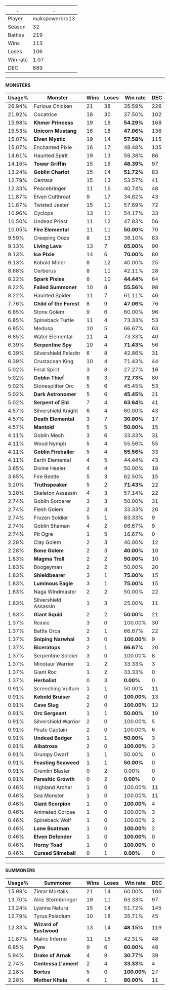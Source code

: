 .|.
|-|-
Player|makspowerbro13
Season|32
Battles|219
Wins|113
Loses|106
Win rate|1.07
DEC|689

---
**MONSTERS**

Usage%|Monster|Wins|Loses|Win rate|DEC|
-|-|-|-|-|-|
26.94%|Furious Chicken|21|38|35.59%|226|
21.92%|Cocatrice|18|30|37.50%|102|
15.98%|**Khmer Princess**|19|16|**54.29%**|168|
15.53%|**Unicorn Mustang**|16|18|**47.06%**|136|
15.07%|**Elven Mystic**|19|14|**57.58%**|115|
15.07%|Enchanted Pixie|16|17|48.48%|135|
14.61%|Haunted Spirit|19|13|59.38%|86|
14.16%|**Tower Griffin**|15|16|**48.39%**|97|
13.24%|**Goblin Chariot**|15|14|**51.72%**|83|
12.79%|Centaur|15|13|53.57%|41|
12.33%|Peacebringer|11|16|40.74%|48|
11.87%|Elven Cutthroat|9|17|34.62%|43|
11.87%|Twisted Jester|15|11|57.69%|72|
10.96%|Cyclops|13|11|54.17%|33|
10.50%|Undead Priest|11|12|47.83%|56|
10.05%|**Fire Elemental**|11|11|**50.00%**|70|
9.59%|Creeping Ooze|8|13|38.10%|83|
9.13%|**Living Lava**|13|7|**65.00%**|90|
9.13%|**Ice Pixie**|14|6|**70.00%**|80|
9.13%|Kobold Miner|8|12|40.00%|25|
8.68%|Cerberus|8|11|42.11%|28|
8.22%|**Spark Pixies**|8|10|**44.44%**|64|
8.22%|**Failed Summoner**|10|8|**55.56%**|98|
8.22%|Haunted Spider|11|7|61.11%|46|
7.76%|**Child of the Forest**|8|9|**47.06%**|76|
6.85%|Stone Golem|9|6|60.00%|96|
6.85%|Spineback Turtle|11|4|73.33%|53|
6.85%|Medusa|10|5|66.67%|63|
6.85%|Water Elemental|11|4|73.33%|40|
6.39%|**Serpentine Spy**|10|4|**71.43%**|56|
6.39%|Silvershield Paladin|6|8|42.86%|31|
6.39%|Crustacean King|10|4|71.43%|44|
5.02%|Feral Spirit|3|8|27.27%|16|
5.02%|**Goblin Thief**|8|3|**72.73%**|80|
5.02%|Stonesplitter Orc|5|6|45.45%|53|
5.02%|**Dark Astronomer**|5|6|**45.45%**|21|
5.02%|**Serpent of Eld**|7|4|**63.64%**|41|
4.57%|Silvershield Knight|6|4|60.00%|43|
4.57%|**Death Elemental**|3|7|**30.00%**|17|
4.57%|**Mantoid**|5|5|**50.00%**|15|
4.11%|Goblin Mech|3|6|33.33%|31|
4.11%|Wood Nymph|5|4|55.56%|55|
4.11%|**Goblin Fireballer**|5|4|**55.56%**|33|
4.11%|Earth Elemental|4|5|44.44%|43|
3.65%|Divine Healer|4|4|50.00%|18|
3.65%|Fire Beetle|5|3|62.50%|15|
3.20%|**Truthspeaker**|5|2|**71.43%**|22|
3.20%|Skeleton Assassin|4|3|57.14%|22|
2.74%|Goblin Sorcerer|3|3|50.00%|31|
2.74%|Flesh Golem|2|4|33.33%|20|
2.74%|Frozen Soldier|5|1|83.33%|9|
2.74%|Goblin Shaman|4|2|66.67%|9|
2.74%|Pit Ogre|1|5|16.67%|0|
2.28%|Clay Golem|2|3|40.00%|12|
2.28%|**Bone Golem**|2|3|**40.00%**|10|
1.83%|**Magma Troll**|2|2|**50.00%**|10|
1.83%|Boogeyman|2|2|50.00%|20|
1.83%|**Shieldbearer**|3|1|**75.00%**|15|
1.83%|**Luminous Eagle**|3|1|**75.00%**|15|
1.83%|Naga Windmaster|2|2|50.00%|22|
1.83%|Silvershield Assassin|1|3|25.00%|11|
1.83%|**Giant Squid**|2|2|**50.00%**|21|
1.37%|Rexxie|3|0|100.00%|30|
1.37%|Battle Orca|2|1|66.67%|22|
1.37%|**Sniping Narwhal**|3|0|**100.00%**|9|
1.37%|**Biceratops**|2|1|**66.67%**|20|
1.37%|Serpentine Soldier|3|0|100.00%|8|
1.37%|Minotaur Warrior|1|2|33.33%|3|
1.37%|Giant Roc|1|2|33.33%|0|
1.37%|**Herbalist**|0|3|**0.00%**|0|
0.91%|Screeching Vulture|1|1|50.00%|11|
0.91%|**Kobold Bruiser**|2|0|**100.00%**|13|
0.91%|**Cave Slug**|2|0|**100.00%**|12|
0.91%|**Orc Sergeant**|1|1|**50.00%**|10|
0.91%|Silvershield Warrior|2|0|100.00%|5|
0.91%|Pirate Captain|2|0|100.00%|6|
0.91%|**Undead Badger**|1|1|**50.00%**|3|
0.91%|**Albatross**|2|0|**100.00%**|3|
0.91%|Grumpy Dwarf|1|1|50.00%|0|
0.91%|**Feasting Seaweed**|1|1|**50.00%**|0|
0.91%|Gremlin Blaster|0|2|0.00%|0|
0.91%|**Parasitic Growth**|0|2|**0.00%**|0|
0.46%|Highland Archer|1|0|100.00%|11|
0.46%|Sea Monster|1|0|100.00%|11|
0.46%|**Giant Scorpion**|1|0|**100.00%**|4|
0.46%|Animated Corpse|1|0|100.00%|3|
0.46%|Spineback Wolf|1|0|100.00%|2|
0.46%|**Lone Boatman**|1|0|**100.00%**|2|
0.46%|**Elven Defender**|1|0|**100.00%**|0|
0.46%|**Horny Toad**|1|0|**100.00%**|0|
0.46%|**Cursed Slimeball**|0|1|**0.00%**|0|

---
**SUMMONERS**

Usage%|Summoner|Wins|Loses|Win rate|DEC|
-|-|-|-|-|-|
15.98%|Zintar Mortalis|21|14|60.00%|100|
13.70%|Alric Stormbringer|19|11|63.33%|97|
13.24%|Lyanna Natura|15|14|51.72%|145|
12.79%|Tyrus Paladium|10|18|35.71%|45|
12.33%|**Wizard of Eastwood**|13|14|**48.15%**|119|
11.87%|Malric Inferno|11|15|42.31%|48|
6.85%|**Pyre**|9|6|**60.00%**|48|
5.94%|**Drake of Arnak**|4|9|**30.77%**|39|
2.74%|**Contessa L'ament**|2|4|**33.33%**|4|
2.28%|**Bortus**|5|0|**100.00%**|27|
2.28%|**Mother Khala**|4|1|**80.00%**|11|

